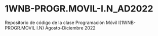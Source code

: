 # 1WNB-PROGR.MOVIL-I.N_AD2022
Repositorio de código de la clase Programación Móvil I(1WNB-PROGR.MOVIL I.N) Agosto-Diciembre 2022
